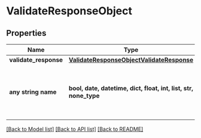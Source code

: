 # ValidateResponseObject


## Properties
Name | Type | Description | Notes
------------ | ------------- | ------------- | -------------
**validate_response** | [**ValidateResponseObjectValidateResponse**](ValidateResponseObjectValidateResponse.md) |  | [optional] 
**any string name** | **bool, date, datetime, dict, float, int, list, str, none_type** | any string name can be used but the value must be the correct type | [optional]

[[Back to Model list]](../README.md#documentation-for-models) [[Back to API list]](../README.md#documentation-for-api-endpoints) [[Back to README]](../README.md)


